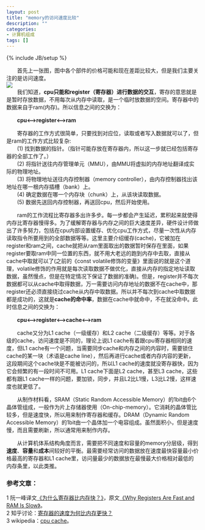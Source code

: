 ```yaml
---
layout: post
title: "memory的访问速度比较"
description: ""
categories: 
- 计算机组成
tags: []
---
```

{% include JB/setup %}

　　首先上一张图，图中各个部件的价格可能和现在差距比较大，但是我们主要关注的是访问速度。  
![](http://image.beekka.com/blog/201310/2013101401.png)  
　　我们知道，**cpu只能和register（寄存器）进行数据的交互**，寄存的意思就是是暂时存放数据，不用每次从内存中读取，是一个临时放数据的空间。寄存器中的数据来自于ram(内存)。所以信息之间的交换为：    

　　**cpu<-->register<-->ram**   

　　寄存器的工作方式很简单，只要找到对应位，读取或者写入数据就可以了，但是ram的工作方式比较复杂:  
　　(1) 找到数据的指针。（指针可能存放在寄存器内，所以这一步就已经包括寄存器的全部工作了。）   
　　(2) 将指针送往内存管理单元（MMU），由MMU将虚拟的内存地址翻译成实际的物理地址。   
　　(3) 将物理地址送往内存控制器（memory controller），由内存控制器找出该地址在哪一根内存插槽（bank）上。  
　　(4) 确定数据在哪一个内存块（chunk）上，从该块读取数据。  
　　(5) 数据先送回内存控制器，再送回cpu，然后开始使用。  

　　ram的工作流程比寄存器多出许多步。每一步都会产生延迟，累积起来就使得内存比寄存器慢得多。为了缓解寄存器与内存之间的巨大速度差异，硬件设计师做出了许多努力，包括在cpu内部设置缓存、优化cpu工作方式，尽量一次性从内存读取指令所要用到的全部数据等等。这里主要介绍缓存(cache)，它被加在register和ram之间，cache就把从ram里面取出的数据暂时保存在里面，如果register要取ram中同一位置的东西，就不用大老远的跑到内存中去取，直接从cache中取就可以了(之前的《const volatile修饰的变量》里面说的就是这个道理，volatile修饰的作用就是每次读取数据不做优化，直接从内存的指定地址读取数据，虽然慢点，但是在特定情况下保证了数据的准确)。但是，register并不每次数据都可以从cache中取得数据，万一需要访问内存地址的数据不在cache中，那register还必须直接绕过cache从内存中取数据。所以并不每次到cache中取数据都是成功的，这就是**cache的命中率**，数据在cache中就命中，不在就没命中。此时信息之间的交换为：   
 
　　**cpu<-->register<-->cache<-->ram**    

　　cache又分为L1 cache（一级缓存）和L2 cache（二级缓存）等等。对于各级的cache，访问速度是不同的，理论上说L1 cache有着跟cpu寄存器相同的速度，但L1 cache有一个问题，当需要同步cache和内存之间的内容时，需要锁住cache的某一块（术语是cache line），然后再进行cache或者内存内容的更新，这段期间这个cache块是不能被访问的，所以L1 cache的速度就没寄存器快，因为它会频繁的有一段时间不可用。L1 cache下面是L2 cache，甚至L3 cache，这些都有跟L1 cache一样的问题，要加锁，同步，并且L2比L1慢，L3比L2慢，这样速度也就更低了。

　　从制作材料看，SRAM（Static Random Accessible Memory）的1bit由6个晶体管组成，一般作为片上存储器使用（On-chip-memory）。它消耗的晶体管比较多，但是速度快，所以用来制作寄存器和缓存。DRAM（Dynamic Random Accessible Memory）的1bit由一个晶体加一个电容组成。虽然面积小，但是速度慢，而且需要刷新，所以通常用来制作内存。

　　从计算机体系结构角度而言，需要把不同速度和容量的memory分层级，得到**速度**、**容量**和**成本**间较好的平衡。最需要经常访问的数据放在速度最快容量最小价格最高的寄存器和L1 cache里，访问量最少的数据放在最慢最大价格相对最低的内存条里，以此类推。

### 参考文章： 
1 阮一峰译文[《为什么寄存器比内存快？》](http://www.ruanyifeng.com/blog/2013/10/register.html)，原文[《Why Registers Are Fast and RAM Is Slow》](https://www.mikeash.com/pyblog/friday-qa-2013-10-11-why-registers-are-fast-and-ram-is-slow.html)。  
2 知乎讨论：[寄存器的速度为何比内存更快？](http://www.zhihu.com/question/20075426)  
3 wikipedia：[cpu cache](http://en.wikipedia.org/wiki/CPU_cache)。